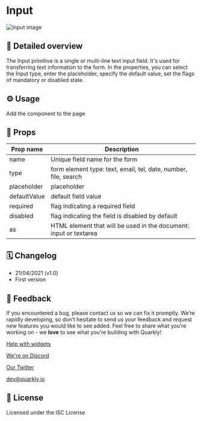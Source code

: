 # Input

![Input image](https://github.com/quarkly/widgets-help/raw/main/images/Input.png)

## 📖 Detailed overview

The Input primitive is a single or multi-line text input field. It's used for
transferring text information to the form.
In the properties, you can select the Input type, enter the placeholder,
specify the default value, set the flags of mandatory or disabled state.

## ⚙️ Usage

Add the component to the page

## 🧩 Props

| Prop name    | Description                                                       |
|--------------|-------------------------------------------------------------------|
| name         | Unique field name for the form                                    |
| type         | form element type: text, email, tel, date, number, file, search   |
| placeholder  | placeholder                                                       |
| defaultValue | default field value                                               |
| required     | flag indicating a required field                                  |
| disabled     | flag indicating the field is disabled by default                  |
| as           | HTML element that will be used in the document: input or textarea |

## 🗓 Changelog

-   21/04/2021 (v1.0)
-   First version

## 📮 Feedback

If you encountered a bug, please contact us so we can fix it promptly. We’re rapidly developing, so don’t hesitate to send us your feedback and request new features you would like to see added. Feel free to share what you’re working on - we **love** to see what you’re building with Quarkly!

[Help with widgets](https://community.quarkly.io/c/requests/11)

[We're on Discord](https://discord.gg/SuF9vCMJGW)

[Our Twitter](https://twitter.com/quarklyapp)

[dev@quarkly.io](mailto:dev@quarkly.io)

## 📝 License

Licensed under the ISC License
